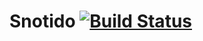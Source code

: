 Snotido [![Build Status][travis-badge]][travis-url]
==============================

[travis-badge]: https://travis-ci.org/namikingsoft/snotido.svg?branch=master
[travis-url]: https://travis-ci.org/namikingsoft/snotido
